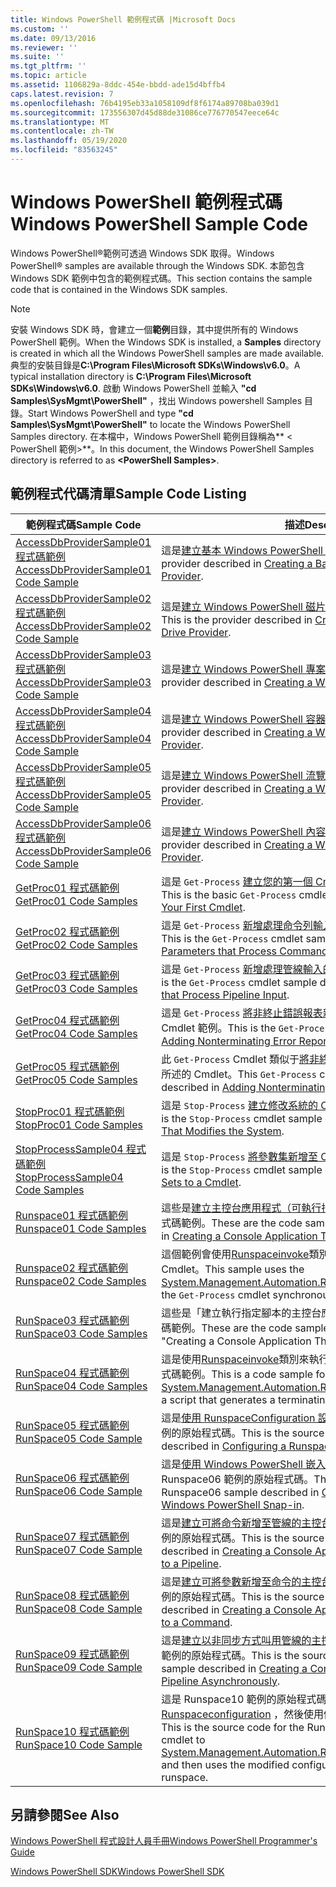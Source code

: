 ```yaml
---
title: Windows PowerShell 範例程式碼 |Microsoft Docs
ms.custom: ''
ms.date: 09/13/2016
ms.reviewer: ''
ms.suite: ''
ms.tgt_pltfrm: ''
ms.topic: article
ms.assetid: 1106829a-8ddc-454e-bbdd-ade15d4bffb4
caps.latest.revision: 7
ms.openlocfilehash: 76b4195eb33a1058109df8f6174a89708ba039d1
ms.sourcegitcommit: 173556307d45d88de31086ce776770547eece64c
ms.translationtype: MT
ms.contentlocale: zh-TW
ms.lasthandoff: 05/19/2020
ms.locfileid: "83563245"
---
```

# <a name="windows-powershell-sample-code"></a><span data-ttu-id="f1f66-102">Windows PowerShell 範例程式碼</span><span class="sxs-lookup"><span data-stu-id="f1f66-102">Windows PowerShell Sample Code</span></span>

<span data-ttu-id="f1f66-103">Windows PowerShell®範例可透過 Windows SDK 取得。</span><span class="sxs-lookup"><span data-stu-id="f1f66-103">Windows PowerShell® samples are available through the Windows SDK.</span></span> <span data-ttu-id="f1f66-104">本節包含 Windows SDK 範例中包含的範例程式碼。</span><span class="sxs-lookup"><span data-stu-id="f1f66-104">This section contains the sample code that is contained in the Windows SDK samples.</span></span>

> [!NOTE]
> <span data-ttu-id="f1f66-105">安裝 Windows SDK 時，會建立一個**範例**目錄，其中提供所有的 Windows PowerShell 範例。</span><span class="sxs-lookup"><span data-stu-id="f1f66-105">When the Windows SDK is installed, a **Samples** directory is created in which all the Windows PowerShell samples are made available.</span></span> <span data-ttu-id="f1f66-106">典型的安裝目錄是**C:\Program Files\Microsoft SDKs\Windows\v6.0**。</span><span class="sxs-lookup"><span data-stu-id="f1f66-106">A typical installation directory is **C:\Program Files\Microsoft SDKs\Windows\v6.0**.</span></span> <span data-ttu-id="f1f66-107">啟動 Windows PowerShell 並輸入 **"cd Samples\SysMgmt\PowerShell"** ，找出 Windows powershell Samples 目錄。</span><span class="sxs-lookup"><span data-stu-id="f1f66-107">Start Windows PowerShell and type **"cd Samples\SysMgmt\PowerShell"** to locate the Windows PowerShell Samples directory.</span></span> <span data-ttu-id="f1f66-108">在本檔中，Windows PowerShell 範例目錄稱為\*\* \< PowerShell 範例>\*\*。</span><span class="sxs-lookup"><span data-stu-id="f1f66-108">In this document, the Windows PowerShell Samples directory is referred to as **\<PowerShell Samples>**.</span></span>

## <a name="sample-code-listing"></a><span data-ttu-id="f1f66-109">範例程式代碼清單</span><span class="sxs-lookup"><span data-stu-id="f1f66-109">Sample Code Listing</span></span>

|                                    <span data-ttu-id="f1f66-110">範例程式碼</span><span class="sxs-lookup"><span data-stu-id="f1f66-110">Sample Code</span></span>                                    |                                                                                                                                           <span data-ttu-id="f1f66-111">描述</span><span class="sxs-lookup"><span data-stu-id="f1f66-111">Description</span></span>                                                                                                                                           |
| --------------------------------------------------------------------------------- | ----------------------------------------------------------------------------------------------------------------------------------------------------------------------------------------------------------------------------------------------------------------------------------------------- |
| [<span data-ttu-id="f1f66-112">AccessDbProviderSample01 程式碼範例</span><span class="sxs-lookup"><span data-stu-id="f1f66-112">AccessDbProviderSample01 Code Sample</span></span>](./accessdbprovidersample01-code-sample.md) | <span data-ttu-id="f1f66-113">這是[建立基本 Windows PowerShell 提供者](./creating-a-basic-windows-powershell-provider.md)中所述的提供者。</span><span class="sxs-lookup"><span data-stu-id="f1f66-113">This is the provider described in [Creating a Basic Windows PowerShell Provider](./creating-a-basic-windows-powershell-provider.md).</span></span>                                                                                                                                                            |
| [<span data-ttu-id="f1f66-114">AccessDbProviderSample02 程式碼範例</span><span class="sxs-lookup"><span data-stu-id="f1f66-114">AccessDbProviderSample02 Code Sample</span></span>](./accessdbprovidersample02-code-sample.md) | <span data-ttu-id="f1f66-115">這是[建立 Windows PowerShell 磁片磁碟機提供者](./creating-a-windows-powershell-drive-provider.md)中所述的提供者。</span><span class="sxs-lookup"><span data-stu-id="f1f66-115">This is the provider described in [Creating a Windows PowerShell Drive Provider](./creating-a-windows-powershell-drive-provider.md).</span></span>                                                                                                                                                            |
| [<span data-ttu-id="f1f66-116">AccessDbProviderSample03 程式碼範例</span><span class="sxs-lookup"><span data-stu-id="f1f66-116">AccessDbProviderSample03 Code Sample</span></span>](./accessdbprovidersample03-code-sample.md) | <span data-ttu-id="f1f66-117">這是[建立 Windows PowerShell 專案提供者](./creating-a-windows-powershell-item-provider.md)中所述的提供者。</span><span class="sxs-lookup"><span data-stu-id="f1f66-117">This is the provider described in [Creating a Windows PowerShell Item Provider](./creating-a-windows-powershell-item-provider.md).</span></span>                                                                                                                                                              |
| [<span data-ttu-id="f1f66-118">AccessDbProviderSample04 程式碼範例</span><span class="sxs-lookup"><span data-stu-id="f1f66-118">AccessDbProviderSample04 Code Sample</span></span>](./accessdbprovidersample04-code-sample.md) | <span data-ttu-id="f1f66-119">這是[建立 Windows PowerShell 容器提供者](./creating-a-windows-powershell-container-provider.md)中所述的提供者。</span><span class="sxs-lookup"><span data-stu-id="f1f66-119">This is the provider described in [Creating a Windows PowerShell Container Provider](./creating-a-windows-powershell-container-provider.md).</span></span>                                                                                                                                                    |
| [<span data-ttu-id="f1f66-120">AccessDbProviderSample05 程式碼範例</span><span class="sxs-lookup"><span data-stu-id="f1f66-120">AccessDbProviderSample05 Code Sample</span></span>](./accessdbprovidersample05-code-sample.md) | <span data-ttu-id="f1f66-121">這是[建立 Windows PowerShell 流覽提供者](./creating-a-windows-powershell-navigation-provider.md)中所述的提供者。</span><span class="sxs-lookup"><span data-stu-id="f1f66-121">This is the provider described in [Creating a Windows PowerShell Navigation Provider](./creating-a-windows-powershell-navigation-provider.md).</span></span>                                                                                                                                                  |
| [<span data-ttu-id="f1f66-122">AccessDbProviderSample06 程式碼範例</span><span class="sxs-lookup"><span data-stu-id="f1f66-122">AccessDbProviderSample06 Code Sample</span></span>](./accessdbprovidersample06-code-sample.md) | <span data-ttu-id="f1f66-123">這是[建立 Windows PowerShell 內容提供者](./creating-a-windows-powershell-content-provider.md)中所述的提供者。</span><span class="sxs-lookup"><span data-stu-id="f1f66-123">This is the provider described in [Creating a Windows PowerShell Content Provider](./creating-a-windows-powershell-content-provider.md).</span></span>                                                                                                                                                        |
| [<span data-ttu-id="f1f66-124">GetProc01 程式碼範例</span><span class="sxs-lookup"><span data-stu-id="f1f66-124">GetProc01 Code Samples</span></span>](./getproc01-code-samples.md)                             | <span data-ttu-id="f1f66-125">這是 `Get-Process` [建立您的第一個 Cmdlet](../cmdlet/creating-a-cmdlet-without-parameters.md)中所述的基本 Cmdlet 範例。</span><span class="sxs-lookup"><span data-stu-id="f1f66-125">This is the basic `Get-Process` cmdlet sample described in [Creating Your First Cmdlet](../cmdlet/creating-a-cmdlet-without-parameters.md).</span></span>                                                                                                                                                     |
| [<span data-ttu-id="f1f66-126">GetProc02 程式碼範例</span><span class="sxs-lookup"><span data-stu-id="f1f66-126">GetProc02 Code Samples</span></span>](./getproc02-code-samples.md)                             | <span data-ttu-id="f1f66-127">這是 `Get-Process` [新增處理命令列輸入的參數](../cmdlet/adding-parameters-that-process-command-line-input.md)中所述的 Cmdlet 範例。</span><span class="sxs-lookup"><span data-stu-id="f1f66-127">This is the `Get-Process` cmdlet sample described in [Adding Parameters that Process Command-Line Input](../cmdlet/adding-parameters-that-process-command-line-input.md).</span></span>                                                                                                                       |
| [<span data-ttu-id="f1f66-128">GetProc03 程式碼範例</span><span class="sxs-lookup"><span data-stu-id="f1f66-128">GetProc03 Code Samples</span></span>](./getproc03-code-samples.md)                             | <span data-ttu-id="f1f66-129">這是 `Get-Process` [新增處理管線輸入的參數](../cmdlet/adding-parameters-that-process-pipeline-input.md)中所述的 Cmdlet 範例。</span><span class="sxs-lookup"><span data-stu-id="f1f66-129">This is the `Get-Process` cmdlet sample described in [Adding Parameters that Process Pipeline Input](../cmdlet/adding-parameters-that-process-pipeline-input.md).</span></span>                                                                                                                               |
| [<span data-ttu-id="f1f66-130">GetProc04 程式碼範例</span><span class="sxs-lookup"><span data-stu-id="f1f66-130">GetProc04 Code Samples</span></span>](./getproc04-code-samples.md)                             | <span data-ttu-id="f1f66-131">這是 `Get-Process` [將非終止錯誤報表新增至您的 Cmdlet](../cmdlet/adding-non-terminating-error-reporting-to-your-cmdlet.md)中所述的 Cmdlet 範例。</span><span class="sxs-lookup"><span data-stu-id="f1f66-131">This is the `Get-Process` cmdlet sample described in [Adding Nonterminating Error Reporting to Your Cmdlet](../cmdlet/adding-non-terminating-error-reporting-to-your-cmdlet.md).</span></span>                                                                                                                |
| [<span data-ttu-id="f1f66-132">GetProc05 程式碼範例</span><span class="sxs-lookup"><span data-stu-id="f1f66-132">GetProc05 Code Samples</span></span>](./getproc05-code-samples.md)                             | <span data-ttu-id="f1f66-133">此 `Get-Process` Cmdlet 類似于[將非終止錯誤報表新增至您的 Cmdlet](../cmdlet/adding-non-terminating-error-reporting-to-your-cmdlet.md)中所述的 Cmdlet。</span><span class="sxs-lookup"><span data-stu-id="f1f66-133">This `Get-Process` cmdlet is similar to the cmdlet described in [Adding Nonterminating Error Reporting to Your Cmdlet](../cmdlet/adding-non-terminating-error-reporting-to-your-cmdlet.md).</span></span>                                                                                                     |
| [<span data-ttu-id="f1f66-134">StopProc01 程式碼範例</span><span class="sxs-lookup"><span data-stu-id="f1f66-134">StopProc01 Code Samples</span></span>](./stopproc01-code-samples.md)                           | <span data-ttu-id="f1f66-135">這是 `Stop-Process` [建立修改系統的 Cmdlet](../cmdlet/creating-a-cmdlet-that-modifies-the-system.md)中所述的 Cmdlet 範例。</span><span class="sxs-lookup"><span data-stu-id="f1f66-135">This is the `Stop-Process` cmdlet sample described in [Creating a Cmdlet That Modifies the System](../cmdlet/creating-a-cmdlet-that-modifies-the-system.md).</span></span>                                                                                                                                    |
| [<span data-ttu-id="f1f66-136">StopProcessSample04 程式碼範例</span><span class="sxs-lookup"><span data-stu-id="f1f66-136">StopProcessSample04 Code Samples</span></span>](./stopprocesssample04-code-samples.md)         | <span data-ttu-id="f1f66-137">這是 `Stop-Process` [將參數集新增至 Cmdlet](../cmdlet/adding-parameter-sets-to-a-cmdlet.md)中所述的 Cmdlet 範例。</span><span class="sxs-lookup"><span data-stu-id="f1f66-137">This is the `Stop-Process` cmdlet sample described in [Adding Parameter Sets to a Cmdlet](../cmdlet/adding-parameter-sets-to-a-cmdlet.md).</span></span>                                                                                                                                                      |
| [<span data-ttu-id="f1f66-138">Runspace01 程式碼範例</span><span class="sxs-lookup"><span data-stu-id="f1f66-138">Runspace01 Code Samples</span></span>](./runspace01-code-samples.md)                           | <span data-ttu-id="f1f66-139">這些是[建立主控台應用程式（可執行指定的命令](/dotnet/csharp/programming-guide/inside-a-program/hello-world-your-first-program)）中所述之運行空間的程式碼範例。</span><span class="sxs-lookup"><span data-stu-id="f1f66-139">These are the code samples for the runspace described in [Creating a Console Application That Runs a Specified Command](/dotnet/csharp/programming-guide/inside-a-program/hello-world-your-first-program).</span></span>                                                                                      |
| [<span data-ttu-id="f1f66-140">Runspace02 程式碼範例</span><span class="sxs-lookup"><span data-stu-id="f1f66-140">Runspace02 Code Samples</span></span>](./runspace02-code-samples.md)                           | <span data-ttu-id="f1f66-141">這個範例會使用[Runspaceinvoke](/dotnet/api/System.Management.Automation.RunspaceInvoke)類別，以同步方式執行 `Get-Process` Cmdlet。</span><span class="sxs-lookup"><span data-stu-id="f1f66-141">This sample uses the [System.Management.Automation.Runspaceinvoke](/dotnet/api/System.Management.Automation.RunspaceInvoke) class to execute the `Get-Process` cmdlet synchronously.</span></span>                                                                                                            |
| [<span data-ttu-id="f1f66-142">RunSpace03 程式碼範例</span><span class="sxs-lookup"><span data-stu-id="f1f66-142">RunSpace03 Code Samples</span></span>](./runspace03-code-samples.md)                           | <span data-ttu-id="f1f66-143">這些是「建立執行指定腳本的主控台應用程式」中所述之運行空間的程式碼範例。</span><span class="sxs-lookup"><span data-stu-id="f1f66-143">These are the code samples for the runspace described in "Creating a Console Application That Runs a Specified Script".</span></span>                                                                                                                                                                         |
| [<span data-ttu-id="f1f66-144">RunSpace04 程式碼範例</span><span class="sxs-lookup"><span data-stu-id="f1f66-144">RunSpace04 Code Samples</span></span>](./runspace04-code-samples.md)                           | <span data-ttu-id="f1f66-145">這是使用[Runspaceinvoke](/dotnet/api/System.Management.Automation.RunspaceInvoke)類別來執行腳本來產生終止錯誤的運行時的程式碼範例。</span><span class="sxs-lookup"><span data-stu-id="f1f66-145">This is a code sample for a runspace that uses the [System.Management.Automation.Runspaceinvoke](/dotnet/api/System.Management.Automation.RunspaceInvoke) class to execute a script that generates a terminating error.</span></span>                                                                         |
| [<span data-ttu-id="f1f66-146">RunSpace05 程式碼範例</span><span class="sxs-lookup"><span data-stu-id="f1f66-146">RunSpace05 Code Sample</span></span>](./runspace05-code-sample.md)                             | <span data-ttu-id="f1f66-147">這是[使用 RunspaceConfiguration 設定運行空間](https://msdn.microsoft.com/42681d19-2d05-4975-befd-afb1990e79b2)中所述 Runspace05 範例的原始程式碼。</span><span class="sxs-lookup"><span data-stu-id="f1f66-147">This is the source code for the Runspace05 sample described in [Configuring a Runspace Using RunspaceConfiguration](https://msdn.microsoft.com/42681d19-2d05-4975-befd-afb1990e79b2).</span></span>                                                                                                           |
| [<span data-ttu-id="f1f66-148">RunSpace06 程式碼範例</span><span class="sxs-lookup"><span data-stu-id="f1f66-148">RunSpace06 Code Sample</span></span>](./runspace06-code-sample.md)                             | <span data-ttu-id="f1f66-149">這是[使用 Windows PowerShell 嵌入式管理單元設定運行](https://msdn.microsoft.com/a7289ee8-9732-49ee-91c7-d533e9538b83)時間中所述 Runspace06 範例的原始程式碼。</span><span class="sxs-lookup"><span data-stu-id="f1f66-149">This is the source code for the Runspace06 sample described in [Configuring a Runspace Using a Windows PowerShell Snap-in](https://msdn.microsoft.com/a7289ee8-9732-49ee-91c7-d533e9538b83).</span></span>                                                                                                    |
| [<span data-ttu-id="f1f66-150">RunSpace07 程式碼範例</span><span class="sxs-lookup"><span data-stu-id="f1f66-150">RunSpace07 Code Sample</span></span>](./runspace07-code-sample.md)                             | <span data-ttu-id="f1f66-151">這是[建立可將命令新增至管線的主控台應用程式](https://msdn.microsoft.com/01eb7808-e97b-4905-80be-9e2fa38c262e)中所述 Runspace07 範例的原始程式碼。</span><span class="sxs-lookup"><span data-stu-id="f1f66-151">This is the source code for the Runspace07 sample described in [Creating a Console Application That Adds Commands to a Pipeline](https://msdn.microsoft.com/01eb7808-e97b-4905-80be-9e2fa38c262e).</span></span>                                                                                              |
| [<span data-ttu-id="f1f66-152">RunSpace08 程式碼範例</span><span class="sxs-lookup"><span data-stu-id="f1f66-152">RunSpace08 Code Sample</span></span>](./runspace08-code-sample.md)                             | <span data-ttu-id="f1f66-153">這是[建立可將參數新增至命令的主控台應用程式](https://msdn.microsoft.com/848b2b46-60f1-4a86-b448-cfc7c0cccfba)中所述 Runspace08 範例的原始程式碼。</span><span class="sxs-lookup"><span data-stu-id="f1f66-153">This is the source code for the Runspace08 sample described in [Creating a Console Application That Adds Parameters to a Command](https://msdn.microsoft.com/848b2b46-60f1-4a86-b448-cfc7c0cccfba).</span></span>                                                                                             |
| [<span data-ttu-id="f1f66-154">RunSpace09 程式碼範例</span><span class="sxs-lookup"><span data-stu-id="f1f66-154">RunSpace09 Code Sample</span></span>](./runspace09-code-sample.md)                             | <span data-ttu-id="f1f66-155">這是[建立以非同步方式叫用管線的主控台應用程式](https://msdn.microsoft.com/198c1c94-2a06-457e-93ce-c0d910618e47)中所述之 Runspace09 範例的原始程式碼。</span><span class="sxs-lookup"><span data-stu-id="f1f66-155">This is the source code for the Runspace09 sample described in [Creating a Console Application That Invokes a Pipeline Asynchronously](https://msdn.microsoft.com/198c1c94-2a06-457e-93ce-c0d910618e47).</span></span>                                                                                        |
| [<span data-ttu-id="f1f66-156">RunSpace10 程式碼範例</span><span class="sxs-lookup"><span data-stu-id="f1f66-156">RunSpace10 Code Sample</span></span>](./runspace10-code-sample.md)                             | <span data-ttu-id="f1f66-157">這是 Runspace10 範例的原始程式碼，它會將 Cmdlet 新增至[Runspaceconfiguration](/dotnet/api/System.Management.Automation.Runspaces.RunspaceConfiguration) ，然後使用修改過的設定資訊來建立執行時間。</span><span class="sxs-lookup"><span data-stu-id="f1f66-157">This is the source code for the Runspace10 sample, which adds a cmdlet to [System.Management.Automation.Runspaces.Runspaceconfiguration](/dotnet/api/System.Management.Automation.Runspaces.RunspaceConfiguration) and then uses the modified configuration information to create the runspace.</span></span> |

## <a name="see-also"></a><span data-ttu-id="f1f66-158">另請參閱</span><span class="sxs-lookup"><span data-stu-id="f1f66-158">See Also</span></span>

[<span data-ttu-id="f1f66-159">Windows PowerShell 程式設計人員手冊</span><span class="sxs-lookup"><span data-stu-id="f1f66-159">Windows PowerShell Programmer's Guide</span></span>](./windows-powershell-programmer-s-guide.md)

[<span data-ttu-id="f1f66-160">Windows PowerShell SDK</span><span class="sxs-lookup"><span data-stu-id="f1f66-160">Windows PowerShell SDK</span></span>](../windows-powershell-reference.md)
